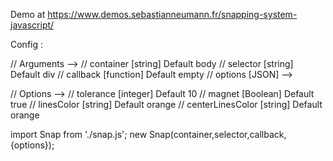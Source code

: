 Demo at https://www.demos.sebastianneumann.fr/snapping-system-javascript/

Config :

// Arguments -->
// container [string] Default body
// selector [string] Default div
// callback [function] Default empty
// options [JSON] -->

// Options -->
// tolerance [integer] Default 10
// magnet [Boolean] Default true
// linesColor [string] Default orange
// centerLinesColor [string] Default orange

import Snap from './snap.js';
new Snap(container,selector,callback,{options});
